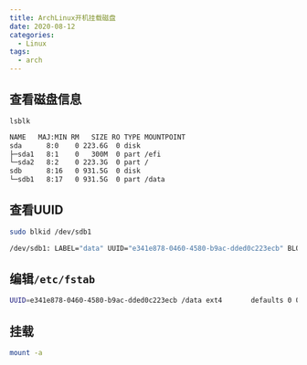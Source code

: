 ```yaml
---
title: ArchLinux开机挂载磁盘 
date: 2020-08-12
categories:
  - Linux
tags:
  - arch
---
```


## 查看磁盘信息

`lsblk`

```bash
NAME   MAJ:MIN RM   SIZE RO TYPE MOUNTPOINT
sda      8:0    0 223.6G  0 disk
├─sda1   8:1    0   300M  0 part /efi
└─sda2   8:2    0 223.3G  0 part /
sdb      8:16   0 931.5G  0 disk
└─sdb1   8:17   0 931.5G  0 part /data
```

## 查看UUID

```bash
sudo blkid /dev/sdb1

/dev/sdb1: LABEL="data" UUID="e341e878-0460-4580-b9ac-dded0c223ecb" BLOCK_SIZE="4096" TYPE="ext4" PARTUUID="63464ded-01"
```

## 编辑`/etc/fstab`

```bash
UUID=e341e878-0460-4580-b9ac-dded0c223ecb /data ext4       defaults 0 0
```

## 挂载

```bash
mount -a
```
